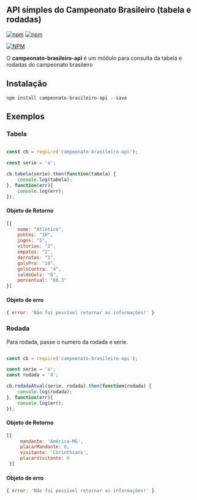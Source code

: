 ## API simples do Campeonato Brasileiro (tabela e rodadas)
[![npm](https://img.shields.io/npm/v/campeonato-brasileiro-api.svg)](https://www.npmjs.com/package/campeonato-brasileiro-api) [![npm](https://img.shields.io/npm/dm/campeonato-brasileiro-api.svg)](https://www.npmjs.com/package/campeonato-brasileiro-api)

[![NPM](https://nodei.co/npm/campeonato-brasileiro-api.png?downloads=true&downloadRank=true&stars=true)](https://nodei.co/npm/campeonato-brasileiro-api/)

O **campeonato-brasileiro-api** é um módulo para consulta da tabela e rodadas do campeonato brasileiro

## Instalação

```npm install campeonato-brasileiro-api --save ```

## Exemplos

### Tabela

```js

const cb = require('campeonato-brasileiro-api');

const serie = 'a';

cb.tabela(serie).then(function(tabela) {
	console.log(tabela);
}, function(err){
	console.log(err);
});
```

#### Objeto de Retorno

```js
[{
	nome: "Atlético",
	pontos: "10",
	jogos: "5",
	vitorias: "2",
	empates: "2",
	derrotas: "1",
	golsPro: "10",
	golsContra: "4",
	saldoGols: "6",
	percentual: "66.3"
}]
```

#### Objeto de erro

```js
{ error: 'Não foi possível retornar as informações!' }
```

### Rodada 

Para rodada, passe o numero da rodada e série. 

```js

const cb = require('campeonato-brasileiro-api');

const serie = 'a';
const rodada = '4';

cb.rodadaAtual(serie, rodada).then(function(rodada) {
	console.log(rodada);
}, function(err){
	console.log(err);
});
```

#### Objeto de Retorno

```js
[{
	 mandante: 'América-MG',
	 placarMandante: 0,
	 visitante: 'Corinthians',
	 placarVisitante: 0
 }]
```

#### Objeto de erro

```js
{ error: 'Não foi possível retornar as informações!' }
```

